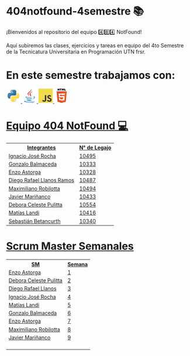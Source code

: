 # 404notfound-4semestre 📚
¡Bienvenidos al repositorio del equipo 4️⃣0️⃣4️⃣ NotFound! 

Aquí subiremos las clases, ejercicios y tareas en equipo del 4to Semestre de la Tecnicatura Universitaria en Programación UTN frsr.


# En este semestre trabajamos con:
<p align="left"> <a href="https://www.w3.org/html/" target="_blank" rel="noreferrer"><img src="https://raw.githubusercontent.com/devicons/devicon/master/icons/python/python-original.svg" alt="python" width="40" height="40"/> </a> <a href="https://www.java.com" target="_blank" rel="noreferrer"> <img src="https://raw.githubusercontent.com/devicons/devicon/master/icons/java/java-original.svg" alt="java" width="40" height="40"/> </a><a href="https://developer.mozilla.org/en-US/docs/Web/JavaScript" target="_blank" rel="noreferrer"> <img src="https://raw.githubusercontent.com/devicons/devicon/master/icons/javascript/javascript-original.svg" alt="javascript" width="40" height="40"/> <img src="https://raw.githubusercontent.com/devicons/devicon/master/icons/html5/html5-original-wordmark.svg" alt="html5" width="40" height="40"/> </a> </a>  <a href="https://www.python.org" target="_blank" rel="noreferrer"> </p>

# Equipo 404 NotFound 💻

<table>
  <tr>
    <th>Integrantes</th>
    <th>N° de Legajo</th>
  </tr>
  <tr>
    <td>Ignacio José Rocha</td>
    <td>10495</td>
  </tr>
  <tr>
    <td>Gonzalo Balmaceda</td>
    <td>10333</td>
  </tr>
  <tr>
    <td>Enzo Astorga</td>
    <td>10328</td>
  </tr>
  <tr>
    <td>Diego Rafael Llanos Ramos</td>
    <td>10487</td>
  </tr>
  <tr>
    <td>Maximiliano Robilotta</td>
    <td>10494</td>
  </tr>
  <tr>
    <td>Javier Mariñanco</td>
    <td>10433</td>
  </tr>
  <tr>
    <td>Debora Celeste Pulitta</td>
    <td> 10554 </td>
  </tr>
  <tr>
    <td>Matías Landi</td>
    <td>10416</td>
  </tr>
  <tr>
    <td>Sebastián Betancurth</td>
    <td>10340</td>
  </tr>
</table>

# Scrum Master Semanales
<table>
  <tr>
    <th>SM</th>
    <th>Semana</th>
  </tr>
  <tr>
    <td>Enzo Astorga</td>
    <td>1</td>
  </tr>
  <tr>
    <td>Debora Celeste Pulitta</td>
    <td>2</td>
  </tr>
  <tr>
    <td>Diego Rafael Llanos</td>
    <td>3</td>
  </tr>
  <tr>
    <td>Ignacio José Rocha</td>
    <td>4</td>
  </tr>
  <tr>
    <td>Matías Landi</td>
    <td>5</td>
  </tr>
  <tr>
    <td>Gonzalo Balmaceda</td>
    <td>6</td>
  </tr>
  <tr>
    <td>Enzo Astorga</td>
    <td>7</td>
  </tr>
  <tr>
    <td>Maximiliano Robilotta</td>
    <td>8</td>
  </tr>
  <tr>
    <td>Javier Mariñanco</td>
    <td>9</td>
  </tr>
  <tr>
    <td></td>
    <td></td>
  </tr>
  <tr>
    <td></td>
    <td></td>
  </tr>
  <tr>
    <td></td>
    <td></td>
  </tr>
  <tr>
    <td></td>
    <td></td>

  </tr>
</table>
</table>
